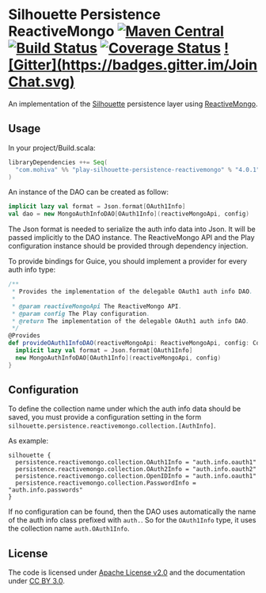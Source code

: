 Silhouette Persistence ReactiveMongo [![Maven Central](https://maven-badges.herokuapp.com/maven-central/com.mohiva/play-silhouette-persistence-reactivemongo_2.11/badge.svg)](https://maven-badges.herokuapp.com/maven-central/com.mohiva/play-silhouette-persistence-reactivemongo_2.11) [![Build Status](https://travis-ci.org/mohiva/play-silhouette-persistence-reactivemongo.png)](https://travis-ci.org/mohiva/play-silhouette-persistence-reactivemongo) [![Coverage Status](https://coveralls.io/repos/mohiva/play-silhouette-persistence-reactivemongo/badge.svg?branch=master&service=github)](https://coveralls.io/github/mohiva/play-silhouette-persistence-reactivemongo?branch=master) [![Gitter](https://badges.gitter.im/Join Chat.svg)](https://gitter.im/mohiva/play-silhouette?utm_source=badge&utm_medium=badge&utm_campaign=pr-badge&utm_content=badge)
==========

An implementation of the [Silhouette] persistence layer using [ReactiveMongo].

## Usage

In your project/Build.scala:

```scala
libraryDependencies ++= Seq(
  "com.mohiva" %% "play-silhouette-persistence-reactivemongo" % "4.0.1"
)
```

An instance of the DAO can be created as follow:

```scala
implicit lazy val format = Json.format[OAuth1Info]
val dao = new MongoAuthInfoDAO[OAuth1Info](reactiveMongoApi, config)
```

The Json format is needed to serialize the auth info data into Json. It will be passed implicitly to the DAO instance.
The ReactiveMongo API and the Play configuration instance should be provided through dependency injection.

To provide bindings for Guice, you should implement a provider for every auth info type:

```scala
/**
 * Provides the implementation of the delegable OAuth1 auth info DAO.
 *
 * @param reactiveMongoApi The ReactiveMongo API.
 * @param config The Play configuration.
 * @return The implementation of the delegable OAuth1 auth info DAO.
 */
@Provides
def provideOAuth1InfoDAO(reactiveMongoApi: ReactiveMongoApi, config: Configuration): DelegableAuthInfoDAO[OAuth1Info] = {
  implicit lazy val format = Json.format[OAuth1Info]
  new MongoAuthInfoDAO[OAuth1Info](reactiveMongoApi, config)
}
```

## Configuration

To define the collection name under which the auth info data should be saved, you must provide a configuration setting
in the form `silhouette.persistence.reactivemongo.collection.[AuthInfo]`.

As example:
```
silhouette {
  persistence.reactivemongo.collection.OAuth1Info = "auth.info.oauth1"
  persistence.reactivemongo.collection.OAuth2Info = "auth.info.oauth2"
  persistence.reactivemongo.collection.OpenIDInfo = "auth.info.oauth1"
  persistence.reactivemongo.collection.PasswordInfo = "auth.info.passwords"
}
```

If no configuration can be found, then the DAO uses automatically the name of the auth info class prefixed with `auth.`.
So for the `OAuth1Info` type, it uses the collection name `auth.OAuth1Info`.

## License

The code is licensed under [Apache License v2.0] and the documentation under [CC BY 3.0].

[Silhouette]: http://www.silhouette.rocks/
[ReactiveMongo]: http://reactivemongo.org/
[Apache License v2.0]: http://www.apache.org/licenses/LICENSE-2.0
[CC BY 3.0]: http://creativecommons.org/licenses/by/3.0/
